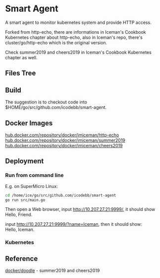 # Smart Agent

A smart agent to monitor kubernetes system and provide HTTP access.  

Forked from http-echo, there are informations in Iceman's Cookbook Kubernetes chapter about http-echo, also in Iceman's repo, there's cluster/go/http-echo which is the original version.  

Check summer2019 and cheers2019 in Iceman's Cookbook Kubernetes chapter as well.  

## Files Tree

## Build

The suggestion is to checkout code into $HOME/go/src/github.com/icodebb/smart-agent.

## Docker Images

[hub.docker.com/repository/docker/imiceman/http-echo](https://hub.docker.com/repository/docker/imiceman/http-echo)  
[hub.docker.com/repository/docker/imiceman/summer2019](https://hub.docker.com/repository/docker/imiceman/summer2019)  
[hub.docker.com/repository/docker/imiceman/cheers2019](https://hub.docker.com/repository/docker/imiceman/cheers2019)  

## Deployment

### Run from command line

E.g. on SuperMicro Linux:  

```bash
cd /home/ice/go/src/github.com/icodebb/smart-agent
go run src/main.go
```

Then open a Web browser, input http://10.207.27.21:9999/, it should show  
Hello, Friend.  

input http://10.207.27.21:9999/?name=Iceman, then it should show:  
Hello, Iceman.  

### Kubernetes

## Reference

[docker/doodle](https://github.com/docker/doodle) - summer2019 and cheers2019  
